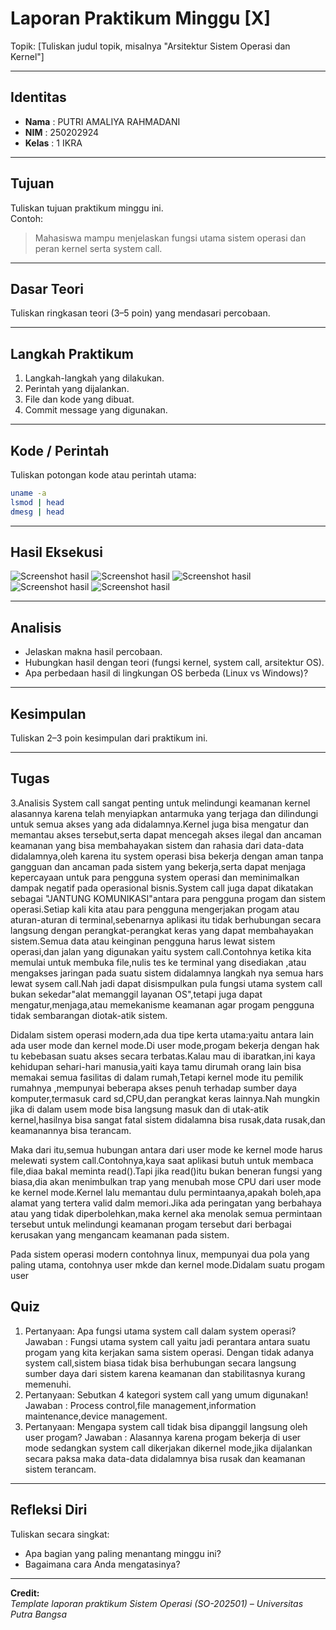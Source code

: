
# Laporan Praktikum Minggu [X]
Topik: [Tuliskan judul topik, misalnya "Arsitektur Sistem Operasi dan Kernel"]

---

## Identitas
- **Nama**  : PUTRI AMALIYA RAHMADANI  
- **NIM**   : 250202924
- **Kelas** : 1 IKRA

---

## Tujuan
Tuliskan tujuan praktikum minggu ini.  
Contoh:  
> Mahasiswa mampu menjelaskan fungsi utama sistem operasi dan peran kernel serta system call.

---

## Dasar Teori
Tuliskan ringkasan teori (3–5 poin) yang mendasari percobaan.

---

## Langkah Praktikum
1. Langkah-langkah yang dilakukan.  
2. Perintah yang dijalankan.  
3. File dan kode yang dibuat.  
4. Commit message yang digunakan.

---

## Kode / Perintah
Tuliskan potongan kode atau perintah utama:
```bash
uname -a
lsmod | head
dmesg | head
```

---

## Hasil Eksekusi
![Screenshot hasil](<screenshots/stracels1.png>)
![Screenshot hasil](<screenshots/stracels2.png>)
![Screenshot hasil](<screenshots/stracels3.png>)
![Screenshot hasil](<screenshots/strace-e.png>)
![Screenshot hasil](<screenshots/dmesg.png>)

---

## Analisis
- Jelaskan makna hasil percobaan.  
- Hubungkan hasil dengan teori (fungsi kernel, system call, arsitektur OS).  
- Apa perbedaan hasil di lingkungan OS berbeda (Linux vs Windows)?  

---

## Kesimpulan
Tuliskan 2–3 poin kesimpulan dari praktikum ini.

---
## Tugas
3.Analisis
System call sangat penting untuk melindungi keamanan kernel alasannya karena telah menyiapkan antarmuka yang terjaga dan dilindungi untuk semua akses yang ada didalamnya.Kernel juga bisa mengatur dan memantau akses tersebut,serta dapat mencegah akses ilegal dan ancaman keamanan yang bisa membahayakan sistem dan rahasia dari data-data didalamnya,oleh karena itu system operasi bisa bekerja dengan aman tanpa gangguan dan ancaman pada sistem yang bekerja,serta dapat menjaga kepercayaan untuk para pengguna system operasi dan meminimalkan dampak negatif  pada operasional bisnis.System call juga dapat dikatakan sebagai "JANTUNG KOMUNIKASI"antara para pengguna progam dan sistem operasi.Setiap kali kita atau para pengguna mengerjakan progam atau aturan-aturan di terminal,sebenarnya aplikasi itu tidak berhubungan secara langsung dengan perangkat-perangkat keras yang dapat membahayakan sistem.Semua data atau keinginan pengguna harus lewat sistem operasi,dan jalan yang digunakan yaitu system call.Contohnya ketika kita memulai untuk membuka file,nulis tes ke terminal yang disediakan ,atau mengakses jaringan pada suatu sistem didalamnya langkah nya semua hars lewat sysem call.Nah jadi dapat disismpulkan pula fungsi utama system call bukan sekedar"alat memanggil layanan OS",tetapi juga dapat mengatur,menjaga,atau memekanisme keamanan agar progam pengguna tidak sembarangan diotak-atik sistem.

Didalam sistem operasi modern,ada dua tipe kerta utama:yaitu antara lain ada user mode dan kernel mode.Di user mode,progam bekerja dengan hak tu kebebasan suatu akses secara terbatas.Kalau mau di ibaratkan,ini kaya kehidupan sehari-hari manusia,yaiti kaya tamu dirumah orang lain  bisa memakai semua fasilitas di dalam rumah,Tetapi kernel mode itu pemilik rumahnya ,mempunyai beberapa akses penuh terhadap sumber daya komputer,termasuk card sd,CPU,dan perangkat keras lainnya.Nah mungkin jika di dalam usem mode bisa langsung masuk dan di utak-atik kernel,hasilnya bisa sangat fatal sistem didalamna bisa rusak,data rusak,dan keamanannya bisa terancam.

Maka dari itu,semua hubungan antara dari user mode ke kernel mode harus melewati system call.Contohnya,kaya saat aplikasi butuh untuk  membaca file,diaa bakal meminta read().Tapi jika read()itu bukan beneran fungsi yang biasa,dia akan menimbulkan trap yang menubah mose CPU dari user mode ke kernel mode.Kernel lalu memantau dulu permintaanya,apakah boleh,apa alamat yang tertera valid dalm memori.Jika ada peringatan yang berbahaya atau yang tidak diperbolehkan,maka kernel aka menolak semua permintaan tersebut untuk melindungi keamanan progam tersebut dari berbagai kerusakan yang mengancam keamanan pada sistem.

Pada sistem operasi modern contohnya linux, mempunyai dua pola yang paling utama, contohnya user mkde dan kernel mode.Didalam suatu progam user
## Quiz
1. Pertanyaan: Apa fungsi utama system call dalam system operasi?  
   Jawaban   : Fungsi utama system call yaitu jadi perantara antara suatu progam yang kita kerjakan sama sistem operasi.
               Dengan tidak adanya system call,sistem biasa tidak bisa berhubungan secara langsung sumber daya dari sistem karena keamanan                dan stabilitasnya kurang memenuhi. 
3. Pertanyaan: Sebutkan 4 kategori system call yang umum digunakan!
   Jawaban   : Process control,file management,information maintenance,device management.      
4. Pertanyaan: Mengapa system call tidak bisa dipanggil langsung oleh user progam? 
   Jawaban   : Alasannya karena progam bekerja di user mode sedangkan system call dikerjakan dikernel mode,jika dijalankan secara paksa maka data-data didalamnya bisa rusak dan keamanan sistem terancam. 

---

## Refleksi Diri
Tuliskan secara singkat:
- Apa bagian yang paling menantang minggu ini?  
- Bagaimana cara Anda mengatasinya?  

---

**Credit:**  
_Template laporan praktikum Sistem Operasi (SO-202501) – Universitas Putra Bangsa_
